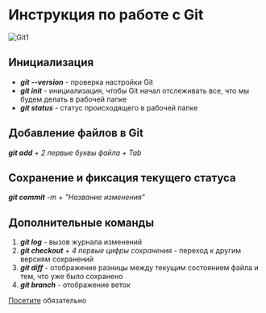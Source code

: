 # Инструкция по работе с Git

![Git1](git1.jpeg)

## Инициализация
*  ***git --version*** - проверка настройки Git
*  ***git init*** - инициализация, чтобы Git начал отслеживать все, что мы будем делать в рабочей папке
* ***git status*** - статус происходящего в рабочей папке

## Добавление файлов в Git

***git add** + 2 первые буквы файла + Tab*

## Сохранение и фиксация текущего статуса
***git commit** -m + "Название изменения"*

## Дополнительные команды
1. ***git log*** - вызов журнала изменений 
2. ***git checkout** + 4 первые цифры сохранения* - переход к другим версиям сохранений
3. ***git diff*** - отображение разницы между текущим состоянием файла и тем, что уже было сохранено
4. ***git branch*** - отображение веток

[Посетите](https://github.com/) обязательно

